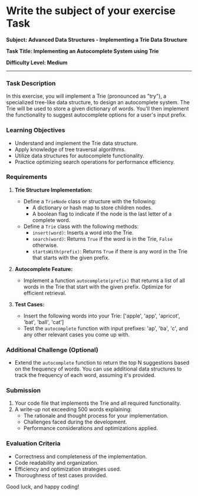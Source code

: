 # Write the subject of your exercise Task

**Subject: Advanced Data Structures - Implementing a Trie Data Structure**

**Task Title: Implementing an Autocomplete System using Trie**

**Difficulty Level: Medium**

---

### Task Description

In this exercise, you will implement a Trie (pronounced as "try"), a specialized tree-like data structure, to design an autocomplete system. The Trie will be used to store a given dictionary of words. You'll then implement the functionality to suggest autocomplete options for a user's input prefix.

### Learning Objectives

- Understand and implement the Trie data structure.
- Apply knowledge of tree traversal algorithms.
- Utilize data structures for autocomplete functionality.
- Practice optimizing search operations for performance efficiency.

### Requirements

1. **Trie Structure Implementation:**
   - Define a `TrieNode` class or structure with the following:
     - A dictionary or hash map to store children nodes.
     - A boolean flag to indicate if the node is the last letter of a complete word.
   - Define a `Trie` class with the following methods:
     - `insert(word)`: Inserts a word into the Trie.
     - `search(word)`: Returns `True` if the word is in the Trie, `False` otherwise.
     - `startsWith(prefix)`: Returns `True` if there is any word in the Trie that starts with the given prefix.

2. **Autocomplete Feature:**
   - Implement a function `autocomplete(prefix)` that returns a list of all words in the Trie that start with the given prefix. Optimize for efficient retrieval.

3. **Test Cases:**
   - Insert the following words into your Trie: ['apple', 'app', 'apricot', 'bat', 'ball', 'cat']
   - Test the `autocomplete` function with input prefixes: 'ap', 'ba', 'c', and any other relevant cases you come up with.

### Additional Challenge (Optional)

- Extend the `autocomplete` function to return the top N suggestions based on the frequency of words. You can use additional data structures to track the frequency of each word, assuming it's provided.

### Submission

1. Your code file that implements the Trie and all required functionality.
2. A write-up not exceeding 500 words explaining:
   - The rationale and thought process for your implementation.
   - Challenges faced during the development.
   - Performance considerations and optimizations applied.

### Evaluation Criteria

- Correctness and completeness of the implementation.
- Code readability and organization.
- Efficiency and optimization strategies used.
- Thoroughness of test cases provided.

Good luck, and happy coding!